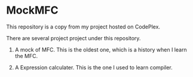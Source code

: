 # MockMFC
This repository is a copy from my project hosted on CodePlex.

There are several project project under this repository.
1. A mock of MFC.
   This is the oldest one, which is a history when I learn the MFC.

2. A Expression calculater.
   This is the one I used to learn compiler.
